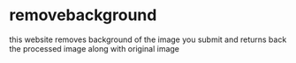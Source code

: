 # removebackground
this website removes background of the image you submit and returns back the processed image along with original image
